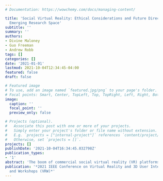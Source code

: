 ```yaml
---
# Documentation: https://wowchemy.com/docs/managing-content/

title: 'Social Virtual Reality: Ethical Considerations and Future Directions for An
  Emerging Research Space'
subtitle: ''
summary: ''
authors:
- Divine Maloney
- Guo Freeman
- Andrew Robb
tags: []
categories: []
date: '2021-01-01'
lastmod: 2021-10-04T12:34:45-04:00
featured: false
draft: false

# Featured image
# To use, add an image named `featured.jpg/png` to your page's folder.
# Focal points: Smart, Center, TopLeft, Top, TopRight, Left, Right, BottomLeft, Bottom, BottomRight.
image:
  caption: ''
  focal_point: ''
  preview_only: false

# Projects (optional).
#   Associate this post with one or more of your projects.
#   Simply enter your project's folder or file name without extension.
#   E.g. `projects = ["internal-project"]` references `content/project/deep-learning/index.md`.
#   Otherwise, set `projects = []`.
projects: []
publishDate: '2021-10-04T16:34:45.032798Z'
publication_types:
- '1'
abstract: 'The boom of commercial social virtual reality (VR) platforms in recent years has signaled the growth and wide-spread adoption of consumer VR. Social VR platforms draw aspects from traditional 2D virtual worlds where users engage in various immersive experiences, interactive activities, and choices in avatar-based representation. However, social VR also demonstrates specific nuances that extend traditional 2D virtual worlds and other online social spaces, such as full/partial body tracked avatars, experiencing mundane everyday activities in a new way (e.g., sleeping), and an immersive means to explore new and complex identities. The growing popularity has signaled interest and investment from top technology companies who each have their own social VR platforms. Thus far, social VR has become an emerging research space, mainly focusing on design strategies, communication and interaction modalities, nuanced activities, self-presentation, harassment, privacy, and self-disclosure. These recent works suggest that many questions still remain in social VR scholarship regarding how to ethically conduct research on these sites and which research areas require additional attention. Therefore, in this paper, we provide an overview of modern Social VR, critically review current scholarship in the area, raise ethical considerations for conducting research on these sites, and highlight unexplored areas.'
publication: '*2021 IEEE Conference on Virtual Reality and 3D User Interfaces Abstracts
  and Workshops (VRW)*'
---
```


